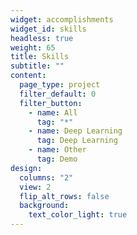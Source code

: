 ```yaml
---
widget: accomplishments
widget_id: skills
headless: true
weight: 65
title: Skills
subtitle: ""
content:
  page_type: project
  filter_default: 0
  filter_button:
    - name: All
      tag: "*"
    - name: Deep Learning
      tag: Deep Learning
    - name: Other
      tag: Demo
design:
  columns: "2"
  view: 2
  flip_alt_rows: false
  background:
    text_color_light: true
---
```

